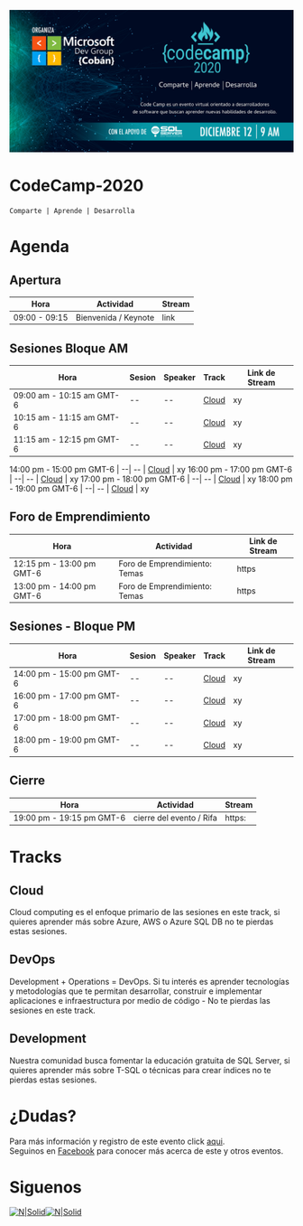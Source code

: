 ![Header](images/CC.jpg)
# CodeCamp-2020 
```
Comparte | Aprende | Desarrolla
```
# Agenda
## Apertura
Hora | Actividad| Stream
--- | --- | ---
09:00 - 09:15 | Bienvenida / Keynote | link

## Sesiones Bloque AM
Hora | Sesion | Speaker | Track | Link de Stream
--- | --- | --- | --- | ---
09:00 am - 10:15 am GMT-6 | --| -- | [Cloud](#Cloud) | xy
10:15 am - 11:15 am GMT-6 | --| -- | [Cloud](#Cloud) | xy
11:15 am - 12:15 pm GMT-6 | --| -- | [Cloud](#Cloud) | xy

14:00 pm - 15:00 pm GMT-6 | --| -- | [Cloud](#Cloud) | xy
16:00 pm - 17:00 pm GMT-6 | --| -- | [Cloud](#Cloud) | xy
17:00 pm - 18:00 pm GMT-6 | --| -- | [Cloud](#Cloud) | xy
18:00 pm - 19:00 pm GMT-6 | --| -- | [Cloud](#Cloud) | xy


## Foro de Emprendimiento
Hora | Actividad | Link de Stream
--- | --- | ---
12:15 pm - 13:00 pm GMT-6 | Foro de Emprendimiento: Temas | https
13:00 pm - 14:00 pm GMT-6 | Foro de Emprendimiento: Temas | https

## Sesiones - Bloque PM
Hora | Sesion | Speaker | Track | Link de Stream
--- | --- | --- | --- | ---
14:00 pm - 15:00 pm GMT-6 | --| -- | [Cloud](#Cloud) | xy
16:00 pm - 17:00 pm GMT-6 | --| -- | [Cloud](#Cloud) | xy
17:00 pm - 18:00 pm GMT-6 | --| -- | [Cloud](#Cloud) | xy
18:00 pm - 19:00 pm GMT-6 | --| -- | [Cloud](#Cloud) | xy

## Cierre
Hora | Actividad | Stream
--- | --- | ---
19:00 pm - 19:15 pm GMT-6 | cierre del evento / Rifa | https:


# Tracks
## Cloud
Cloud computing es el enfoque primario de las sesiones en este track, si quieres aprender más sobre Azure, AWS o Azure SQL DB no te pierdas estas sesiones.

## DevOps
Development + Operations = DevOps. Si tu interés es aprender tecnologías y metodologías que te permitan desarrollar, construir e implementar aplicaciones e infraestructura por medio de código - No te pierdas las sesiones en este track.

## Development
Nuestra comunidad busca fomentar la educación gratuita de SQL Server, si quieres aprender más sobre T-SQL o técnicas para crear índices no te pierdas estas sesiones.



# ¿Dudas? 
Para más información y registro de este evento click [aqui](https://codecamp-2020.eventbrite.com).  
Seguinos en [Facebook](https://www.facebook.com/groups/MsDevGroupCoban) para conocer más acerca de este y otros eventos.

# Siguenos
[![N|Solid](http://dbamastery.com/wp-content/uploads/2018/08/if_github_circle_black_107161.png)](https://github.com/msdgc)[![N|Solid](http://dbamastery.com/wp-content/uploads/2018/08/if_browser_1055104.png)](https://www.facebook.com/groups/MsDevGroupCoban)
